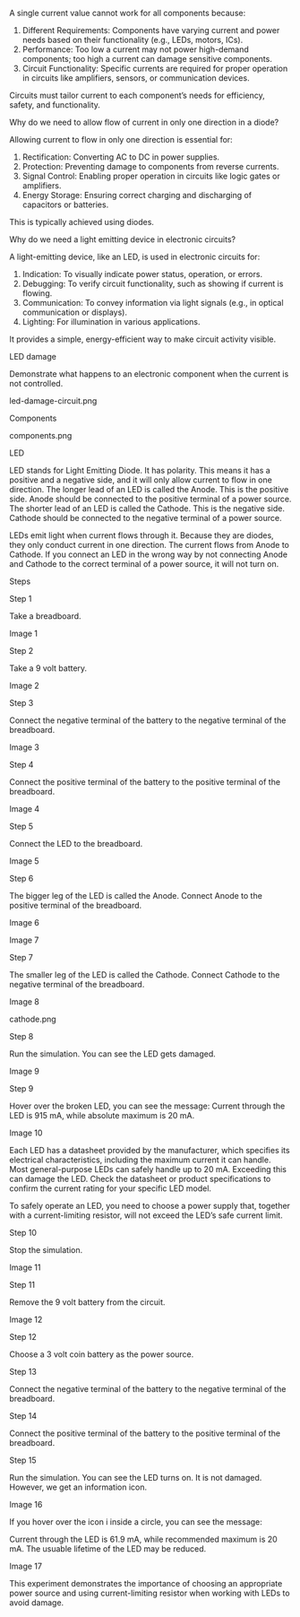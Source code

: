 A single current value cannot work for all components because:

1. Different Requirements: Components have varying current and power needs based on their functionality (e.g., LEDs, motors, ICs).
2. Performance: Too low a current may not power high-demand components; too high a current can damage sensitive components.
3. Circuit Functionality: Specific currents are required for proper operation in circuits like amplifiers, sensors, or communication devices.

Circuits must tailor current to each component’s needs for efficiency, safety, and functionality.

Why do we need to allow flow of current in only one direction in a diode?

Allowing current to flow in only one direction is essential for:

1. Rectification: Converting AC to DC in power supplies.
2. Protection: Preventing damage to components from reverse currents.
3. Signal Control: Enabling proper operation in circuits like logic gates or amplifiers.
4. Energy Storage: Ensuring correct charging and discharging of capacitors or batteries.

This is typically achieved using diodes.

Why do we need a light emitting device in electronic circuits?

A light-emitting device, like an LED, is used in electronic circuits for:

1. Indication: To visually indicate power status, operation, or errors.
2. Debugging: To verify circuit functionality, such as showing if current is flowing.
3. Communication: To convey information via light signals (e.g., in optical communication or displays).
4. Lighting: For illumination in various applications.

It provides a simple, energy-efficient way to make circuit activity visible.

LED damage

Demonstrate what happens to an electronic component when the current is not controlled.

led-damage-circuit.png

Components

components.png

LED

LED stands for Light Emitting Diode. It has polarity. This means it has a positive and a negative side, and it will only allow current to flow in one direction. The longer lead of an LED is called the Anode. This is the positive side. Anode should be connected to the positive terminal of a power source. The shorter lead of an LED is called the Cathode. This is the negative side. Cathode should be connected to the negative terminal of a power source.

LEDs emit light when current flows through it. Because they are diodes, they only conduct current in one direction. The current flows from Anode to Cathode. If you connect an LED in the wrong way by not connecting Anode and Cathode to the correct terminal of a power source, it will not turn on.

Steps

Step 1

Take a breadboard.

Image 1

Step 2

Take a 9 volt battery.

Image 2

Step 3

Connect the negative terminal of the battery to the negative terminal of the breadboard.

Image 3

Step 4

Connect the positive terminal of the battery to the positive terminal of the breadboard.

Image 4

Step 5

Connect the LED to the breadboard.

Image 5

Step 6

The bigger leg of the LED is called the Anode. Connect Anode to the positive terminal of the breadboard.

Image 6

Image 7

Step 7

The smaller leg of the LED is called the Cathode. Connect Cathode to the negative terminal of the breadboard.

Image 8

cathode.png

Step 8

Run the simulation. You can see the LED gets damaged.

Image 9

Step 9

Hover over the broken LED, you can see the message: Current through the LED is 915 mA, while absolute maximum is 20 mA.

Image 10

Each LED has a datasheet provided by the manufacturer, which specifies its electrical characteristics, including the maximum current it can handle. Most general-purpose LEDs can safely handle up to 20 mA. Exceeding this can damage the LED. Check the datasheet or product specifications to confirm the current rating for your specific LED model.

To safely operate an LED, you need to choose a power supply that, together with a current-limiting resistor, will not exceed the LED’s safe current limit.

Step 10

Stop the simulation.

Image 11

Step 11

Remove the 9 volt battery from the circuit.

Image 12

Step 12

Choose a 3 volt coin battery as the power source.

Step 13

Connect the negative terminal of the battery to the negative terminal of the breadboard.

Step 14

Connect the positive terminal of the battery to the positive terminal of the breadboard.

Step 15

Run the simulation. You can see the LED turns on. It is not damaged. However, we get an information icon.

Image 16

If you hover over the icon i inside a circle, you can see the message:

Current through the LED is 61.9 mA, while recommended maximum is 20 mA. The usuable lifetime of the LED may be reduced.

Image 17

This experiment demonstrates the importance of choosing an appropriate power source and using current-limiting resistor when working with LEDs to avoid damage.
